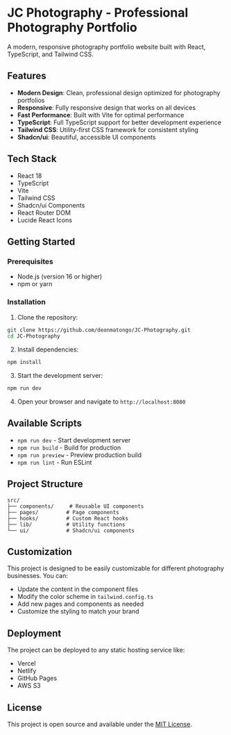 # JC Photography - Professional Photography Portfolio

A modern, responsive photography portfolio website built with React, TypeScript, and Tailwind CSS.

## Features

- **Modern Design**: Clean, professional design optimized for photography portfolios
- **Responsive**: Fully responsive design that works on all devices
- **Fast Performance**: Built with Vite for optimal performance
- **TypeScript**: Full TypeScript support for better development experience
- **Tailwind CSS**: Utility-first CSS framework for consistent styling
- **Shadcn/ui**: Beautiful, accessible UI components

## Tech Stack

- React 18
- TypeScript
- Vite
- Tailwind CSS
- Shadcn/ui Components
- React Router DOM
- Lucide React Icons

## Getting Started

### Prerequisites

- Node.js (version 16 or higher)
- npm or yarn

### Installation

1. Clone the repository:
```bash
git clone https://github.com/deonmatongo/JC-Photography.git
cd JC-Photography
```

2. Install dependencies:
```bash
npm install
```

3. Start the development server:
```bash
npm run dev
```

4. Open your browser and navigate to `http://localhost:8080`

## Available Scripts

- `npm run dev` - Start development server
- `npm run build` - Build for production
- `npm run preview` - Preview production build
- `npm run lint` - Run ESLint

## Project Structure

```
src/
├── components/     # Reusable UI components
├── pages/         # Page components
├── hooks/         # Custom React hooks
├── lib/           # Utility functions
└── ui/            # Shadcn/ui components
```

## Customization

This project is designed to be easily customizable for different photography businesses. You can:

- Update the content in the component files
- Modify the color scheme in `tailwind.config.ts`
- Add new pages and components as needed
- Customize the styling to match your brand

## Deployment

The project can be deployed to any static hosting service like:

- Vercel
- Netlify
- GitHub Pages
- AWS S3

## License

This project is open source and available under the [MIT License](LICENSE).
